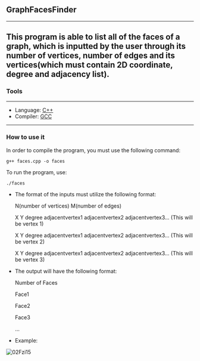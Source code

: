 ## **GraphFacesFinder**
---
This program is able to list all of the faces of a graph, which is inputted by the user through its number of vertices, number of edges and its vertices(which must contain 2D coordinate, degree and adjacency list).
---
### **Tools** 
---
- Language: [C++](https://cplusplus.com/doc/)
- Compiler: [GCC](https://gcc.gnu.org/)
---
### How to use it
In order to compile the program, you must use the following command: 

    g++ faces.cpp -o faces
To run the program, use:

    ./faces

- The format of the inputs must utilize the following format:

  N(number of vertices) M(number of edges)
  <p>
  X Y degree adjacentvertex1 adjacentvertex2 adjacentvertex3... (This will be vertex 1)
  <p>
  X Y degree adjacentvertex1 adjacentvertex2 adjacentvertex3... (This will be vertex 2)
  <p>
  X Y degree adjacentvertex1 adjacentvertex2 adjacentvertex3... (This will be vertex 3)
  <p>
  <p>

- The output will have the following format:
  <p>
  Number of Faces
  <p>
  Face1
  <p>
  Face2
  <p>
  Face3
  <p>
  ...
  <p>
  <p>

- Example:
    <p>
![02Fzi15](https://github.com/Lorenzovagliano/GraphFacesFinder/assets/111889654/4232a8af-8f8d-4b99-97b0-b6972161d0d5)


